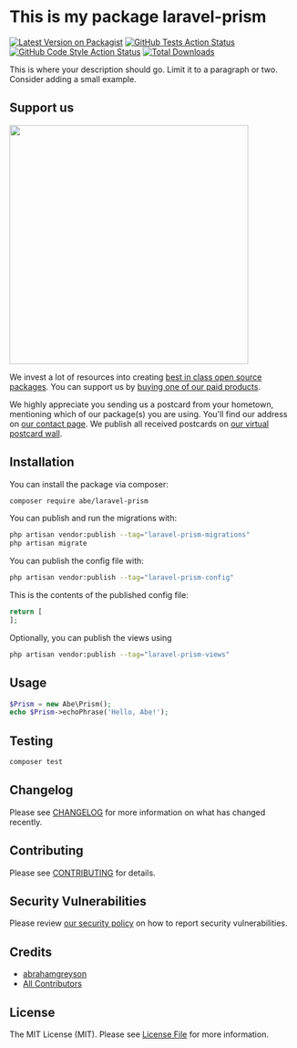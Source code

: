 # This is my package laravel-prism

[![Latest Version on Packagist](https://img.shields.io/packagist/v/abrahamgreyson/laravel-prism.svg?style=flat-square)](https://packagist.org/packages/abrahamgreyson/laravel-prism)
[![GitHub Tests Action Status](https://img.shields.io/github/actions/workflow/status/abrahamgreyson/laravel-prism/run-tests.yml?branch=main&label=tests&style=flat-square)](https://github.com/abrahamgreyson/laravel-prism/actions?query=workflow%3Arun-tests+branch%3Amain)
[![GitHub Code Style Action Status](https://img.shields.io/github/actions/workflow/status/abrahamgreyson/laravel-prism/fix-php-code-style-issues.yml?branch=main&label=code%20style&style=flat-square)](https://github.com/abrahamgreyson/laravel-prism/actions?query=workflow%3A"Fix+PHP+code+style+issues"+branch%3Amain)
[![Total Downloads](https://img.shields.io/packagist/dt/abrahamgreyson/laravel-prism.svg?style=flat-square)](https://packagist.org/packages/abrahamgreyson/laravel-prism)

This is where your description should go. Limit it to a paragraph or two. Consider adding a small example.

## Support us

[<img src="https://github-ads.s3.eu-central-1.amazonaws.com/laravel-prism.jpg?t=1" width="419px" />](https://spatie.be/github-ad-click/laravel-prism)

We invest a lot of resources into creating [best in class open source packages](https://spatie.be/open-source). You can support us by [buying one of our paid products](https://spatie.be/open-source/support-us).

We highly appreciate you sending us a postcard from your hometown, mentioning which of our package(s) you are using. You'll find our address on [our contact page](https://spatie.be/about-us). We publish all received postcards on [our virtual postcard wall](https://spatie.be/open-source/postcards).

## Installation

You can install the package via composer:

```bash
composer require abe/laravel-prism
```

You can publish and run the migrations with:

```bash
php artisan vendor:publish --tag="laravel-prism-migrations"
php artisan migrate
```

You can publish the config file with:

```bash
php artisan vendor:publish --tag="laravel-prism-config"
```

This is the contents of the published config file:

```php
return [
];
```

Optionally, you can publish the views using

```bash
php artisan vendor:publish --tag="laravel-prism-views"
```

## Usage

```php
$Prism = new Abe\Prism();
echo $Prism->echoPhrase('Hello, Abe!');
```

## Testing

```bash
composer test
```

## Changelog

Please see [CHANGELOG](CHANGELOG.md) for more information on what has changed recently.

## Contributing

Please see [CONTRIBUTING](CONTRIBUTING.md) for details.

## Security Vulnerabilities

Please review [our security policy](../../security/policy) on how to report security vulnerabilities.

## Credits

- [abrahamgreyson](https://github.com/abe)
- [All Contributors](../../contributors)

## License

The MIT License (MIT). Please see [License File](LICENSE.md) for more information.
